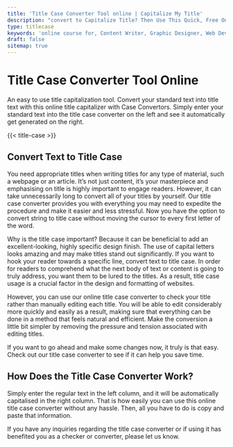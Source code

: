 ```yaml
---
title: 'Title Case Converter Tool online | Capitalize My Title'
description: "convert to Capitalize Title? Then Use This Quick, Free Online Handy Title Case Converter Tool online. Simple Copy and Paste. title case vs sentence case, ap title case, google scholar"
type: titlecase
keywords: 'online course for, Content Writer, Graphic Designer, Web Developer, Software Engineer, Frontend Developer graphic designer, UI designer, digital marketing'
draft: false
sitemap: true
---
```


# Title Case Converter Tool Online

An easy to use title capitalization tool. Convert your standard text into title text with this online title capitalizer with Case Convertors. Simply enter your standard text into the title case converter on the left and see it automatically get generated on the right.



{{< title-case >}}

## Convert Text to Title Case

You need appropriate titles when writing titles for any type of material, such a webpage or an article. It’s not just content, it’s your masterpiece and emphasising on title is highly important to engage readers. However, it can take unnecessarily long to convert all of your titles by yourself. Our title case converter provides you with everything you may need to expedite the procedure and make it easier and less stressful. Now you have the option to convert string to title case without moving the cursor to every first letter of the word. 

Why is the title case important? Because it can be beneficial to add an excellent-looking, highly specific design finish. The use of capital letters looks amazing and may make titles stand out significantly. If you want to hook your reader towards a specific line, convert text to title case. In order for readers to comprehend what the next body of text or content is going to truly address, you want them to be lured to the titles. As a result, title case usage is a crucial factor in the design and formatting of websites.

However, you can use our online title case converter to check your title rather than manually editing each title. You will be able to edit considerably more quickly and easily as a result, making sure that everything can be done in a method that feels natural and efficient. Make the conversion a little bit simpler by removing the pressure and tension associated with editing titles.

If you want to go ahead and make some changes now, it truly is that easy. Check out our title case converter to see if it can help you save time.

## How Does the Title Case Converter Work?

Simply enter the regular text in the left column, and it will be automatically capitalised in the right column. That is how easily you can use this online title case converter without any hassle. Then, all you have to do is copy and paste that information.

If you have any inquiries regarding the title case converter or if using it has benefited you as a checker or converter, please let us know. 
